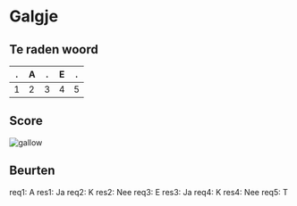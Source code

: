 # Galgje

## Te raden woord

|.|A|.|E|.|
|-|-|-|-|-|
|1|2|3|4|5|

## Score
![gallow](./images/3.png)

## Beurten
req1: A
res1: Ja
req2: K
res2: Nee
req3: E
res3: Ja
req4: K
res4: Nee
req5: T